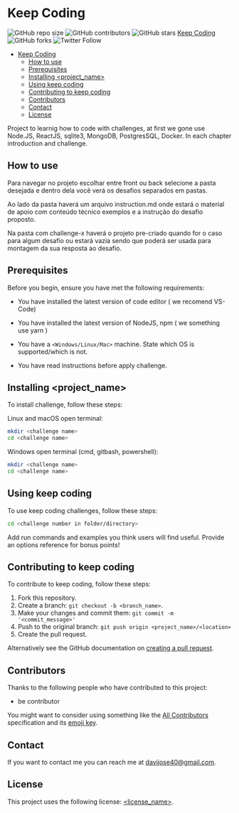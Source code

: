 # Keep Coding #

<!--- These are examples. See https://shields.io for others or to customize this set of shields. You might want to include dependencies, project status and licence info here --->
![GitHub repo size](https://img.shields.io/github/repo-size/davijose40/keepcoding?style=flat-square)
![GitHub contributors](https://img.shields.io/github/contributors/davijose40/keepcoding?style=plastic)
![GitHub stars](https://img.shields.io/github) [Keep Coding](#keep-coding)
![GitHub forks](https://img.shields.io/github/forks/davijose40/keepcoding?label=Fork&style=plastic)
![Twitter Follow](https://img.shields.io/twitter/follow/Jose40Davi?style=social)

- [Keep Coding](#keep-coding)
  - [How to use](#how-to-use)
  - [Prerequisites](#prerequisites)
  - [Installing <project_name>](#installing-project_name)
  - [Using keep coding](#using-keep-coding)
  - [Contributing to keep coding](#contributing-to-keep-coding)
  - [Contributors](#contributors)
  - [Contact](#contact)
  - [License](#license)

Project to learnig how to code with challenges, at first we gone use Node.JS, ReactJS, sqlite3, MongoDB, PostgresSQL, Docker.
In each chapter introduction and challenge.

## How to use ##

Para navegar no projeto escolhar entre front ou back selecione a pasta desejada e dentro dela você verá os desafios separados em pastas.

Ao lado da pasta haverá um arquivo instruction.md onde estará o material de apoio com conteúdo técnico exemplos e a instrução do desafio proposto.

Na pasta com challenge-x haverá o projeto pre-criado quando for o caso para algum desafio ou estará vazia sendo que poderá ser usada para montagem da sua resposta ao desafio.

## Prerequisites ##

Before you begin, ensure you have met the following requirements:

* You have installed the latest version of code editor ( we recomend VS-Code)

* You have installed the latest version of NodeJS, npm ( we something use yarn )
* You have a `<Windows/Linux/Mac>` machine. State which OS is supported/which is not.
* You have read instructions before apply challenge.

## Installing <project_name> ##

To install challenge, follow these steps:

Linux and macOS open terminal:

```bash
mkdir <challenge name>
cd <challenge name>
```

Windows open terminal (cmd, gitbash, powershell):

```bash
mkdir <challenge name>
cd <challenge name>
```

## Using keep coding ##

To use keep coding challenges, follow these steps:

```bash
cd <challenge number in folder/directory>
```

Add run commands and examples you think users will find useful. Provide an options reference for bonus points!

## Contributing to keep coding ##

To contribute to keep coding, follow these steps:

1. Fork this repository.
2. Create a branch: `git checkout -b <branch_name>`.
3. Make your changes and commit them: `git commit -m '<commit_message>'`
4. Push to the original branch: `git push origin <project_name>/<location>`
5. Create the pull request.

Alternatively see the GitHub documentation on [creating a pull request](https://help.github.com/en/github/collaborating-with-issues-and-pull-requests/creating-a-pull-request).

## Contributors ##

Thanks to the following people who have contributed to this project:

* be contributor

You might want to consider using something like the [All Contributors](https://github.com/all-contributors/all-contributors) specification and its [emoji key](https://allcontributors.org/docs/en/emoji-key).

## Contact ##

If you want to contact me you can reach me at davijose40@gmail.com.

## License ##
<!--- If you're not sure which open license to use see https://choosealicense.com/--->

This project uses the following license: [<license_name>](https://opensource.org/licenses/MIT).
